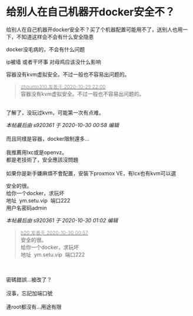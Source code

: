 # 给别人在自己机器开docker安全不？


给别人在自己机器开docker安全不？买了个机器配置可能用不了，送别人也用一下，不知道这样会不会有什么安全隐患

docker没毛病的，不会有什么问题

ip被墙 或者干坏事 对母鸡应该没什么影响

容器没有kvm虚拟安全。不过一般也不容易出问题的。

<div class="quote"><blockquote><font size="2"><a href="https://www.hostloc.com/forum.php?mod=redirect&amp;goto=findpost&amp;pid=9371772&amp;ptid=760001" target="_blank"><font color="#999999">zhoumo310 发表于 2020-10-29 22:00</font></a></font><br />
容器没有kvm虚拟安全。不过一般也不容易出问题的。</blockquote></div><br />
了解了，没玩过kvm，可能第一次有点难。

<i class="pstatus"> 本帖最后由 s920361 于 2020-10-30 00:58 编辑 </i><br />
<br />
而且同樣是容器，docker限制還多...<br />
<br />
我推薦用lxc或是openvz。<br />
都是老技術了，安全應該沒問題<br />
<br />
如果你是新手嫌麻煩不會配置，安裝下proxmox VE，有lcx也有kvm可以選

安全的很。<br />
给你一个docker，求玩坏<br />
地址&nbsp;&nbsp;ym.setu.vip&nbsp;&nbsp;端口222<br />
用户名密码admin

<i class="pstatus"> 本帖最后由 s920361 于 2020-10-30 01:02 编辑 </i><br />
<div class="quote"><blockquote><font size="2"><a href="https://www.hostloc.com/forum.php?mod=redirect&amp;goto=findpost&amp;pid=9372998&amp;ptid=760001" target="_blank"><font color="#999999">h20 发表于 2020-10-30 00:57</font></a></font><br />
安全的很。<br />
给你一个docker，求玩坏<br />
地址&nbsp;&nbsp;ym.setu.vip&nbsp;&nbsp;端口222</blockquote></div><br />
<br />
密碼錯誤...被改了？<br />
<br />
沒事，忘記加端口號<br />
<br />
連root都沒有...用途有限
